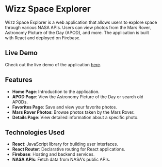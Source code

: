# Wizz Space Explorer

Wizz Space Explorer is a web application that allows users to explore space through various NASA APIs. Users can view photos from the Mars Rover, Astronomy Picture of the Day (APOD), and more. The application is built with React and deployed on Firebase.

## Live Demo

Check out the live demo of the application [here](https://wizz-space-explorer.web.app).


## Features

- **Home Page**: Introduction to the application.
- **APOD Page**: View the Astronomy Picture of the Day or search old APODs.
- **Favorites Page**: Save and view your favorite photos.
- **Mars Rover Photos**: Browse photos taken by the Mars Rover.
- **Details Page**: View detailed information about a specific photo.

## Technologies Used

- **React**: JavaScript library for building user interfaces.
- **React Router**: Declarative routing for React applications.
- **Firebase**: Hosting and backend services.
- **NASA APIs**: Fetch data from NASA's public APIs.

